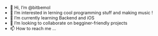 - 👋 Hi, I’m @bitbemol
- 👀 I’m interested in lerning cool programming stuff and making music !
- 🌱 I’m currently learning Backend and iOS
- 💞️ I’m looking to collaborate on begginer-friendly projects
- 📫 How to reach me ...

<!---
bitbemol/bitbemol is a ✨ special ✨ repository because its `README.md` (this file) appears on your GitHub profile.
You can click the Preview link to take a look at your changes.
--->
